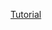 [Tutorial](https://www.freecodecamp.org/news/javascript-game-tutorial-stick-hero-with-html-canvas/)
